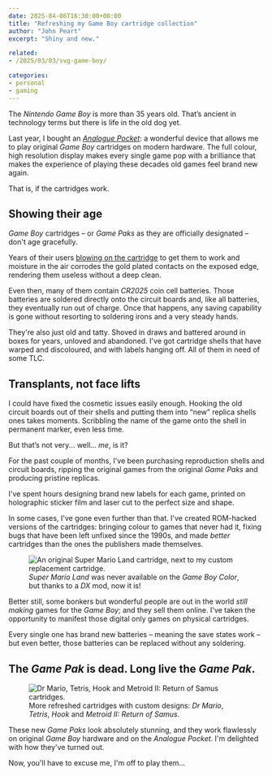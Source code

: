 ```yaml
---
date: 2025-04-06T16:30:00+00:00
title: "Refreshing my Game Boy cartridge collection"
author: "John Peart"
excerpt: "Shiny and new."

related:
- /2025/03/03/svg-game-boy/

categories:
- personal
- gaming
--- 
```


The *Nintendo Game Boy* is more than 35 years old. That’s ancient in technology terms but there is life in the old dog yet.

Last year, I bought an [*Analogue Pocket*](https://www.analogue.co/pocket): a wonderful device that allows me to play original *Game Boy* cartridges on modern hardware. The full colour, high resolution display makes every single game pop with a brilliance that makes the experience of playing these decades old games feel brand new again.

That is, if the cartridges work.

## Showing their age

*Game Boy* cartridges – or *Game Paks* as they are officially designated – don't age gracefully. 

Years of their users [blowing on the cartridge](https://web.archive.org/web/20060829172129/http://www.nintendo.com/consumer/systems/nes/trouble_game.jsp) to get them to work and moisture in the air corrodes the gold plated contacts on the exposed edge, rendering them useless without a deep clean.

Even then, many of them contain *CR2025* coin cell batteries. Those batteries are soldered directly onto the circuit boards and, like all batteries, they eventually run out of charge. Once that happens, any saving capability is gone without resorting to soldering irons and a very steady hands.

They're also just old and tatty. Shoved in draws and battered around in boxes for years, unloved and abandoned. I've got cartridge shells that have warped and discoloured, and with labels hanging off. All of them in need of some TLC.

## Transplants, not face lifts

I could have fixed the cosmetic issues easily enough. Hooking the old circuit boards out of their shells and putting them into “new” replica shells ones takes moments. Scribbling the name of the game onto the shell in permanent marker, even less time. 

But that’s not very... well... *me*, is it?

For the past couple of months, I've been purchasing reproduction shells and circuit boards, ripping the original games from the original *Game Paks* and producing pristine replicas. 

I've spent hours designing brand new labels for each game, printed on holographic sticker film and laser cut to the perfect size and shape.

In some cases, I've gone even further than that. I've created ROM-hacked versions of the cartridges: bringing colour to games that never had it, fixing bugs that have been left unfixed since the 1990s, and made *better* cartridges than the ones the publishers made themselves. 

<figure>
    <img src="/assets/images/posts/2025/04/06/custom-game-boy-cartridges/games-1.jpg" alt="An original Super Mario Land cartridge, next to my custom replacement cartridge.">
    <figcaption><em>Super Mario Land</em> was never available on the <em>Game Boy Color</em>, but thanks to a <em>DX</em> mod, now it is!</figcaption>
</figure>

Better still, some bonkers but wonderful people are out in the world *still making* games for the *Game Boy*; and they sell them online. I've taken the opportunity to manifest those digital only games on physical cartridges.

Every single one has brand new batteries – meaning the save states work – but even better, those batteries can be replaced without any soldering.

## The *Game Pak* is dead. Long live the *Game Pak*.

<figure>
    <img src="/assets/images/posts/2025/04/06/custom-game-boy-cartridges/games-2.jpg" alt="Dr Mario, Tetris, Hook and Metroid II: Return of Samus cartridges.">
    <figcaption>More refreshed cartridges with custom designs: <em>Dr Mario</em>, <em>Tetris</em>, <em>Hook</em> and <em>Metroid II: Return of Samus</em>.</figcaption>
</figure>

These new *Game Paks* look absolutely stunning, and they work flawlessly on original *Game Boy* hardware and on the *Analogue Pocket*. I'm delighted with how they've turned out.

Now, you'll have to excuse me, I'm off to play them...

